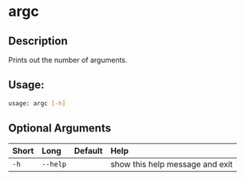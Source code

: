



# argc

## Description


Prints out the number of arguments.
## Usage:


```bash
usage: argc [-h]

```
## Optional Arguments

|Short|Long|Default|Help|
| :--- | :--- | :--- | :--- |
|`-h`|`--help`||show this help message and exit|
